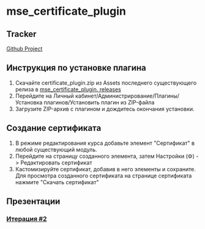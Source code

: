 # mse_certificate_plugin

## Tracker
[Github Project](https://github.com/moevm/mse_certificate_plugin/projects/2)

## Инструкция по установке плагина
1. Скачайте certificate_plugin.zip из Assets последнего существующего релиза в [mse_certificate_plugin. releases](https://github.com/moevm/mse_certificate_plugin/releases/)
2. Перейдите на Личный кабинет/Администрирование/Плагины/Установка плагинов/Установить плагин из ZIP-файла
3. Загрузите ZIP-архив с плагином и дождитесь окончания установки.

## Создание сертификата
1. В режиме редактирования курса добавьте элемент "Сертификат" в любой существующий модуль.
2. Перейдите на страницу созданного элемента, затем Настройки (⚙) -> Редактировать сертификат
3. Кастомизируйте сертификат, добавив в него элементы и сохраните.
Для просмотра созданного сертификата на странице сертификата нажмите "Скачать сертификат"

## Презентации

### [Итерация #2](https://github.com/moevm/mse_certificate_plugin/blob/upd_readme/docs/presentation_iter2.pdf)
